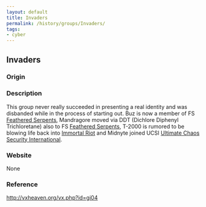 ```yaml
---
layout: default
title: Invaders
permalink: /history/groups/Invaders/
tags:
- cyber
---
```


## Invaders

### Origin

### Description
This group never really succeeded in presenting a real identity and was disbanded while in the process of starting out. Buz is now a member of FS [Feathered Serpents](http://vxheaven.org/vx.php?id=gf01), Mandragore moved via DDT (Dichlore Diphenyl Trichloretane) also to FS [Feathered Serpents](http://vxheaven.org/vx.php?id=gf01), T-2000 is rumored to be blowing life back into [Immortal Riot](http://vxheaven.org/vx.php?id=gi02) and Midnyte joined UCSI [Ultimate Chaos Security International](http://vxheaven.org/vx.php?id=gu00).

### Website
None

### Reference
http://vxheaven.org/vx.php?id=gi04
